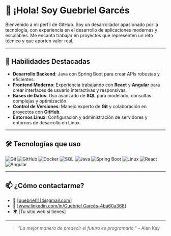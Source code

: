 # 👋 ¡Hola! Soy Guebriel Garcés 

Bienvenido a mi perfil de GitHub. Soy un desarrollador apasionado por la tecnología, con experiencia en el desarrollo de aplicaciones modernas y escalables. Me encanta trabajar en proyectos que representen un reto técnico y que aporten valor real.

---

## 🚀 Habilidades Destacadas

- **Desarrollo Backend**: Java con Spring Boot para crear APIs robustas y eficientes.
- **Frontend Moderno**: Experiencia trabajando con **React** y **Angular** para crear interfaces de usuario interactivas y responsivas.
- **Bases de Datos**: Uso avanzado de **SQL** para modelado, consultas complejas y optimización.
- **Control de Versiones**: Manejo experto de **Git** y colaboración en proyectos con **GitHub**.
- **Entornos Linux**: Configuración y administración de servidores y entornos de desarrollo en Linux.

---

## 🛠️ Tecnologías que uso

![Git](https://img.shields.io/badge/-Git-F05032?logo=git&logoColor=white&style=for-the-badge)
![GitHub](https://img.shields.io/badge/-GitHub-181717?logo=github&logoColor=white&style=for-the-badge)
![Docker](https://img.shields.io/badge/-Docker-2496ED?logo=docker&logoColor=white&style=for-the-badge)
![SQL](https://img.shields.io/badge/-SQL-4479A1?logo=mysql&logoColor=white&style=for-the-badge)
![Java](https://img.shields.io/badge/-Java-007396?logo=java&logoColor=white&style=for-the-badge)
![Spring Boot](https://img.shields.io/badge/-Spring%20Boot-6DB33F?logo=springboot&logoColor=white&style=for-the-badge)
![Linux](https://img.shields.io/badge/-Linux-FCC624?logo=linux&logoColor=black&style=for-the-badge)
![React](https://img.shields.io/badge/-React-61DAFB?logo=react&logoColor=black&style=for-the-badge)
![Angular](https://img.shields.io/badge/-Angular-DD0031?logo=angular&logoColor=white&style=for-the-badge)

---

## 📫 ¿Cómo contactarme?

- 📧 [guebriel1114@gmail.com]
- 💼 [[www.linkedin.com/in/Guebriel Garcés-4ba60a368](https://www.linkedin.com/in/guebriel-garc%C3%A9s-4ba60a368/overlay/about-this-profile/?lipi=urn%3Ali%3Apage%3Ad_flagship3_profile_view_base%3BM9tht6MATGiFoERmzUr9Aw%3D%3D)]
- 🌍 [Tu sitio web si tienes]

---

> *"La mejor manera de predecir el futuro es programarlo."* – Alan Kay


